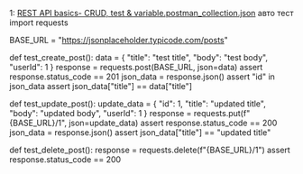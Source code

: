 1:
[REST API basics- CRUD, test & variable.postman_collection.json](https://github.com/user-attachments/files/20274348/REST.API.basics-.CRUD.test.variable.postman_collection.json)
авто тест
import requests

BASE_URL = "https://jsonplaceholder.typicode.com/posts"

def test_create_post():
    data = {
        "title": "test title",
        "body": "test body",
        "userId": 1
    }
    response = requests.post(BASE_URL, json=data)
    assert response.status_code == 201
    json_data = response.json()
    assert "id" in json_data
    assert json_data["title"] == data["title"]

def test_update_post():
    update_data = {
        "id": 1,
        "title": "updated title",
        "body": "updated body",
        "userId": 1
    }
    response = requests.put(f"{BASE_URL}/1", json=update_data)
    assert response.status_code == 200
    json_data = response.json()
    assert json_data["title"] == "updated title"

def test_delete_post():
    response = requests.delete(f"{BASE_URL}/1")
    assert response.status_code == 200
